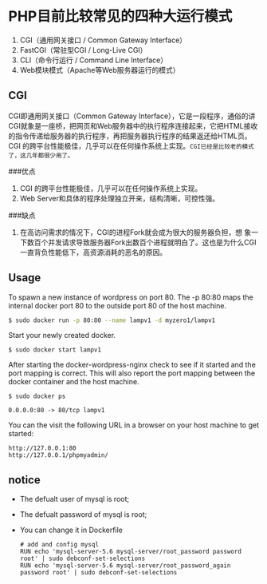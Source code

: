 # PHP目前比较常见的四种大运行模式

1. CGI（通用网关接口 / Common Gateway Interface）
2. FastCGI（常驻型CGI / Long-Live CGI）
3. CLI（命令行运行 / Command Line Interface）
4. Web模块模式（Apache等Web服务器运行的模式）

## CGI

CGI即通用网关接口（Common Gateway Interface），它是一段程序，通俗的讲CGI就象是一座桥，把网页和Web服务器中的执行程序连接起来，它把HTML接收的指令传递给服务器的执行程序，再把服务器执行程序的结果返还给HTML页。CGI 的跨平台性能极佳，几乎可以在任何操作系统上实现。`CGI已经是比较老的模式了，这几年都很少用了。`

###优点

 1. CGI 的跨平台性能极佳，几乎可以在任何操作系统上实现。
 2. Web Server和具体的程序处理独立开来，结构清晰，可控性强。

###缺点

 1. 在高访问需求的情况下，CGI的进程Fork就会成为很大的服务器负担，想 象一下数百个并发请求导致服务器Fork出数百个进程就明白了。这也是为什么CGI一直背负性能低下，高资源消耗的恶名的原因。

## Usage

To spawn a new instance of wordpress on port 80.  The -p 80:80 maps the internal docker port 80 to the outside port 80 of the host machine.

```bash
$ sudo docker run -p 80:80 --name lampv1 -d myzero1/lampv1
```

Start your newly created docker.

```
$ sudo docker start lampv1
```

After starting the docker-wordpress-nginx check to see if it started and the port mapping is correct.  This will also report the port mapping between the docker container and the host machine.

```
$ sudo docker ps

0.0.0.0:80 -> 80/tcp lampv1
```

You can the visit the following URL in a browser on your host machine to get started:

```
http://127.0.0.1:80
http://127.0.0.1/phpmyadmin/
```
## notice
  * The defualt user of mysql is root;
  
  * The defualt password of mysql is root;
  
  * You can change it in Dockerfile
    ```
    # add and config mysql 
    RUN echo 'mysql-server-5.6 mysql-server/root_password password root' | sudo debconf-set-selections
    RUN echo 'mysql-server-5.6 mysql-server/root_password_again password root' | sudo debconf-set-selections
    ```



